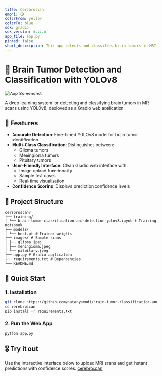```yaml
---
title: Cerebroscan
emoji: 🌖
colorFrom: yellow
colorTo: blue
sdk: gradio
sdk_version: 5.24.0
app_file: app.py
pinned: false
short_description: This app detects and classifies brain tumors in MRI scans
---
```


# 🧠 Brain Tumor Detection and Classification with YOLOv8

![App Screenshot](https://github.com/user-attachments/assets/e8da60fd-5d15-4354-95cc-37789d4281db)

A deep learning system for detecting and classifying brain tumors in MRI scans using YOLOv8, deployed as a Gradio web application.

## 🌟 Features
- **Accurate Detection**: Fine-tuned YOLOv8 model for brain tumor identification
- **Multi-Class Classification**: Distinguishes between:
  - Glioma tumors
  - Meningioma tumors
  - Pituitary tumors
- **User-Friendly Interface**: Clean Gradio web interface with:
  - Image upload functionality
  - Sample test cases
  - Real-time visualization
- **Confidence Scoring**: Displays prediction confidence levels

## 📂 Project Structure
```
cerebroscan/
├── training/
│ └── brain-tumor-classification-and-detection-yolov8.ipynb # Training notebook
├── models/
│ └── best.pt # Trained weights
├── images/ # Sample scans
│ ├── glioma.jpeg
│ ├── meningioma.jpeg
│ └── pituitary.jpeg
├── app.py # Gradio application
├── requirements.txt # Dependencies
└── README.md
```

## 🚀 Quick Start

### 1. Installation
```bash
git clone https://github.com/natanyamodi/brain-tumor-classification-and-detection.git
cd cerebroscan
pip install -r requirements.txt
```

### 2. Run the Web App
```
python app.py
```

## 🎖️ Try it out
Use the interactive interface below to upload MRI scans and get instant predictions with confidence scores.
[cerebroscan](https://huggingface.co/spaces/natanyamodi/cerebroscan)
